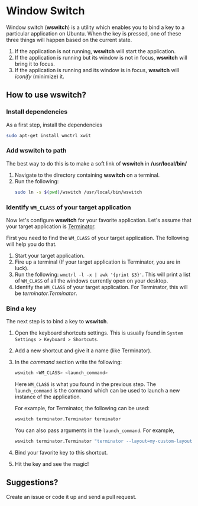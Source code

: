 # Window Switch

Window switch (**wswitch**) is a utility which enables you to bind a key to a particular application on Ubuntu.
When the key is pressed, one of these three things will happen based on the current state.

1. If the application is not running, **wswitch** will start the application.
2. If the application is running but its window is not in focus, **wswitch** will bring it to focus.
3. If the application is running and its window is in focus, **wswitch** will *iconify* (minimize) it.

## How to use **wswitch**?

### Install dependencies

As a first step, install the dependencies

```bash
sudo apt-get install wmctrl xwit
```

### Add **wswitch** to path

The best way to do this is to make a soft link of **wswitch** in **/usr/local/bin/**

1. Navigate to the directory containing **wswitch** on a terminal.
2. Run the following:
	```bash
	sudo ln -s $(pwd)/wswitch /usr/local/bin/wswitch
	```

### Identify `WM_CLASS` of your target application

Now let's configure **wswitch** for your favorite application.
Let's assume that your target application is [Terminator](https://launchpad.net/terminator).

First you need to find the `WM_CLASS` of your target application.
The following will help you do that.
1. Start your target application.
2. Fire up a terminal (If your target application is Terminator, you are in luck).
3. Run the following: `wmctrl -l -x | awk '{print $3}'`. This will print a list of `WM_CLASS` of all the windows currently open on your desktop.
4. Identify the `WM_CLASS` of your target application. For Terminator, this will be *terminator.Terminator*.

### Bind a key

The next step is to bind a key to **wswitch**.

1. Open the keyboard shortcuts settings. This is usually found in `System Settings > Keyboard > Shortcuts`.
2. Add a new shortcut and give it a name (like Terminator).
3. In the *command* section write the following:

	```bash
	wswitch <WM_CLASS> <launch_command>
	```
	Here `WM_CLASS` is what you found in the previous step.
	The `launch_command` is the command which can be used to launch a new instance of the application.

	For example, for Terminator, the following can be used:

	```bash
	wswitch terminator.Terminator terminator
	```

	You can also pass arguments in the `launch_command`. For example,

	```bash
	wswitch terminator.Terminator "terminator --layout=my-custom-layout"
	```

4. Bind your favorite key to this shortcut.
5. Hit the key and see the magic!

## Suggestions?
Create an issue or code it up and send a pull request.
